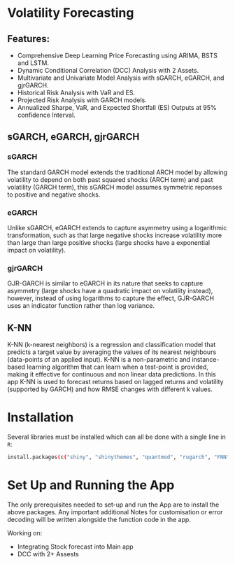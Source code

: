 # Volatility Forecasting



## Features:
- Comprehensive Deep Learning Price Forecasting using ARIMA, BSTS and LSTM.
- Dynamic Conditional Correlation (DCC) Analysis with 2 Assets.
- Multivariate and Univariate Model Analysis with sGARCH, eGARCH, and gjrGARCH.
- Historical Risk Analysis with VaR and ES.
- Projected Risk Analysis with GARCH models.
- Annualized Sharpe, VaR, and Expected Shortfall (ES) Outputs at 95% confidence Interval.







## sGARCH, eGARCH, gjrGARCH

### sGARCH
The standard GARCH model extends the traditional ARCH model by allowing volatility to depend on both past squared shocks (ARCH term) and past volatility (GARCH term), this sGARCH model assumes symmetric reponses to positive and negative shocks.

### eGARCH
Unlike sGARCH, eGARCH extends to capture asymmetry using a logarithmic transformation, such as that large negative shocks increase volatility more than large than large positive shocks (large shocks have a exponential impact on volatility). 

### gjrGARCH
GJR-GARCH is similar to eGARCH in its nature that seeks to capture asymmetry (large shocks have a quadratic impact on volatility instead), however, instead of using logarithms to capture the effect, GJR-GARCH uses an indicator function rather than log variance.


## K-NN 
K-NN (k-nearest neighbors) is a regression and classification model that predicts a target value by averaging the values of its nearest neighbours (data-points of an applied input). K-NN is a non-parametric and instance-based learning algorithm that can learn when a test-point is provided, making it effective for continuous and non linear data predictions. In this app K-NN is used to forecast returns based on lagged returns and volatility (supported by GARCH) and how RMSE changes with different k values.

# Installation
Several libraries must be installed which can all be done with a single line in `R`:


```bash
install.packages(c("shiny", "shinythemes", "quantmod", "rugarch", "FNN", "plotly", "caret", "zoo", "rmgarch", "PerformanceAnalytics"))
```

# Set Up and Running the App

The only prerequisites needed to set-up and run the App are to install the above packages. Any important additional Notes for customisation or error decoding will be written alongside the function code in the app.  




Working on: 
- Integrating Stock forecast into Main app
- DCC with 2+ Assests
  
